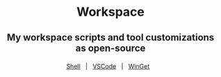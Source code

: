 <h1 align="center">
    <p>Workspace<p>
</h1>

<h2 align="center">
     <p>My workspace scripts and tool customizations as open-source<p>
</h2>


<div align="center">

[Shell](Shell%20Customization/PowerShell/README.md)&nbsp;&nbsp;&nbsp;|&nbsp;&nbsp;&nbsp;[VSCode](VSCode/README.md)&nbsp;&nbsp;&nbsp;|&nbsp;&nbsp;&nbsp;[WinGet](WinGet/README.md)&nbsp;&nbsp;&nbsp;

</div>
